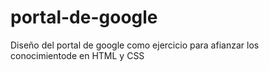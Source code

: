 # portal-de-google
Diseño del portal de google como ejercicio para afianzar los conocimientode en HTML y CSS
